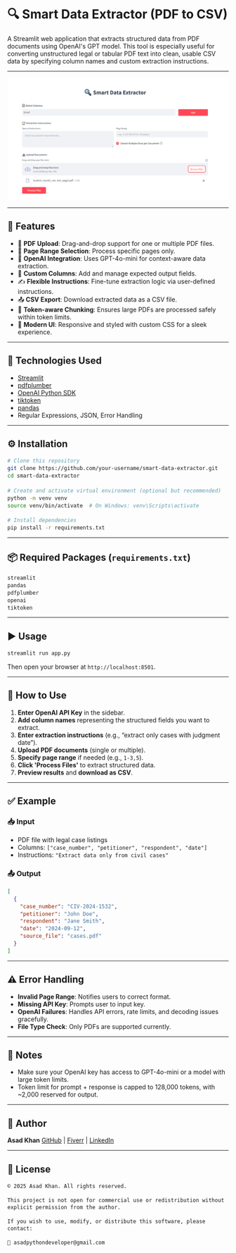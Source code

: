 
# 🔍 Smart Data Extractor (PDF to CSV)

A Streamlit web application that extracts structured data from PDF documents using OpenAI's GPT model. This tool is especially useful for converting unstructured legal or tabular PDF text into clean, usable CSV data by specifying column names and custom extraction instructions.

---
[![Watch the demo](thumbnail.png)](demo.webm)

---

## 🚀 Features

* 📄 **PDF Upload**: Drag-and-drop support for one or multiple PDF files.
* 📑 **Page Range Selection**: Process specific pages only.
* 🧠 **OpenAI Integration**: Uses GPT-4o-mini for context-aware data extraction.
* 🧾 **Custom Columns**: Add and manage expected output fields.
* ✍️ **Flexible Instructions**: Fine-tune extraction logic via user-defined instructions.
* 📤 **CSV Export**: Download extracted data as a CSV file.
* 🧠 **Token-aware Chunking**: Ensures large PDFs are processed safely within token limits.
* 🎨 **Modern UI**: Responsive and styled with custom CSS for a sleek experience.

---

## 🧰 Technologies Used

* [Streamlit](https://streamlit.io/)
* [pdfplumber](https://github.com/jsvine/pdfplumber)
* [OpenAI Python SDK](https://pypi.org/project/openai/)
* [tiktoken](https://github.com/openai/tiktoken)
* [pandas](https://pandas.pydata.org/)
* Regular Expressions, JSON, Error Handling

---

## ⚙️ Installation

```bash
# Clone this repository
git clone https://github.com/your-username/smart-data-extractor.git
cd smart-data-extractor

# Create and activate virtual environment (optional but recommended)
python -m venv venv
source venv/bin/activate  # On Windows: venv\Scripts\activate

# Install dependencies
pip install -r requirements.txt
```

---

## 📦 Required Packages (`requirements.txt`)

```txt
streamlit
pandas
pdfplumber
openai
tiktoken
```

---

## ▶️ Usage

```bash
streamlit run app.py
```

Then open your browser at `http://localhost:8501`.

---

## 📝 How to Use

1. **Enter OpenAI API Key** in the sidebar.
2. **Add column names** representing the structured fields you want to extract.
3. **Enter extraction instructions** (e.g., “extract only cases with judgment date”).
4. **Upload PDF documents** (single or multiple).
5. **Specify page range** if needed (e.g., `1-3,5`).
6. **Click 'Process Files'** to extract structured data.
7. **Preview results** and **download as CSV**.

---

## ✅ Example

### 📥 Input

* PDF file with legal case listings
* Columns: `["case_number", "petitioner", "respondent", "date"]`
* Instructions: `"Extract data only from civil cases"`

### 📤 Output

```json
[
  {
    "case_number": "CIV-2024-1532",
    "petitioner": "John Doe",
    "respondent": "Jane Smith",
    "date": "2024-09-12",
    "source_file": "cases.pdf"
  }
]
```

---

## ⚠️ Error Handling

* **Invalid Page Range**: Notifies users to correct format.
* **Missing API Key**: Prompts user to input key.
* **OpenAI Failures**: Handles API errors, rate limits, and decoding issues gracefully.
* **File Type Check**: Only PDFs are supported currently.

---

## 📌 Notes

* Make sure your OpenAI key has access to GPT-4o-mini or a model with large token limits.
* Token limit for prompt + response is capped to 128,000 tokens, with \~2,000 reserved for output.

---

## 👤 Author

**Asad Khan**
[GitHub](https://github.com/assad-khan) | [Fiverr](https://www.fiverr.com/s/dDB9epg) | [LinkedIn](https://linkedin.com)

---

## 📜 License

```
© 2025 Asad Khan. All rights reserved.

This project is not open for commercial use or redistribution without explicit permission from the author.

If you wish to use, modify, or distribute this software, please contact:

📧 asadpythondeveloper@gmail.com
```
